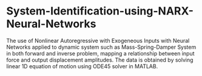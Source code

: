 # System-Identification-using-NARX-Neural-Networks

The use of Nonlinear Autoregressive with Exogeneous Inputs with Neural Networks applied to dynamic system such as Mass-Spring-Damper System in both forward and
inverse problem, mapping a relationship between input force and output displacement amplitudes. The data is obtained by solving linear 1D equation of motion using 
ODE45 solver in MATLAB.
